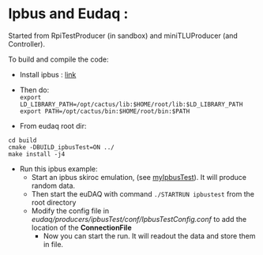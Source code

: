 # Ipbus and Eudaq : 
Started from RpiTestProducer (in sandbox) and miniTLUProducer (and Controller).

To build and compile the code:

 * Install ipbus : [link](https://svnweb.cern.ch/trac/cactus/wiki/uhalQuickTutorial#HowtoInstalltheIPbusSuite)

 * Then do:  
  `export LD_LIBRARY_PATH=/opt/cactus/lib:$HOME/root/lib:$LD_LIBRARY_PATH`  
  `export PATH=/opt/cactus/bin:$HOME/root/bin:$PATH`
  
 * From eudaq root dir:
```
cd build
cmake -DBUILD_ipbusTest=ON ../
make install -j4
```

* Run this ipbus example:
  * Start an ipbus skiroc emulation, (see [myIpbusTest](https://github.com/asteencern/ipbus-test)). It will produce random data. 
  * Then start the euDAQ with command `./STARTRUN ipbustest` from the root directory
  * Modify the config file in *eudaq/producers/ipbusTest/conf/IpbusTestConfig.conf* to add the location of the **ConnectionFile**      
    * Now you can start the run. It will readout the data and store them in file.
